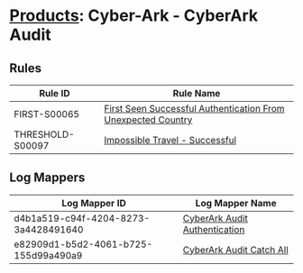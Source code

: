 # [Products](README.md): Cyber-Ark - CyberArk Audit

## Rules

|Rule ID|Rule Name|
|----|----|
|FIRST-S00065|[First Seen Successful Authentication From Unexpected Country](../rules/FIRST-S00065.md)|
|THRESHOLD-S00097|[Impossible Travel - Successful](../rules/THRESHOLD-S00097.md)|


## Log Mappers

|Log Mapper ID|Log Mapper Name|
|----|----|
|d4b1a519-c94f-4204-8273-3a4428491640|[CyberArk Audit Authentication](../mappings/d4b1a519-c94f-4204-8273-3a4428491640.md)|
|e82909d1-b5d2-4061-b725-155d99a490a9|[CyberArk Audit Catch All](../mappings/e82909d1-b5d2-4061-b725-155d99a490a9.md)|


